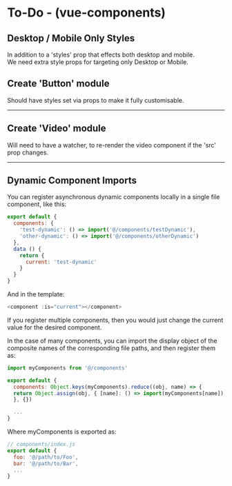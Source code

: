 # To-Do - (vue-components)

## Desktop / Mobile Only Styles
In addition to a 'styles' prop that effects both desktop and mobile.\
We need extra style props for targeting only Desktop or Mobile.

## Create 'Button' module
Should have styles set via props to make it fully customisable.

---

## Create 'Video' module
Will need to have a watcher, to re-render the video component if the 'src' prop changes.

---

## Dynamic Component Imports
You can register asynchronous dynamic components locally in a single file component, like this:

```js
export default {
  components: {
    'test-dynamic': () => import('@/components/testDynamic'),
    'other-dynamic': () => import('@/components/otherDynamic')
  },
  data () {
    return {
      current: 'test-dynamic'
    }
  }
}
```

And in the template:
```js
<component :is="current"></component>
```

If you register multiple components, then you would just change the current value for the desired component.

In the case of many components, you can import the display object of the composite names of the corresponding file paths, and then register them as:

```js
import myComponents from '@/components'

export default {
  components: Object.keys(myComponents).reduce((obj, name) => {
  return Object.assign(obj, { [name]: () => import(myComponents[name]) })
  }, {})

  ...
}
```

Where myComponents is exported as:

```js
// components/index.js
export default {
  foo: '@/path/to/Foo',
  bar: '@/path/to/Bar',
  ...
}
```

